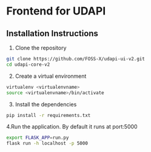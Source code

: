 # Frontend for UDAPI

## Installation Instructions

1. Clone the repository

```sh
git clone https://github.com/FOSS-X/udapi-ui-v2.git
cd udapi-core-v2
```

2. Create a virtual environment

```sh
virtualenv <virtualenvname>
source <virtualenvname>/bin/activate
```

3. Install the dependencies
```sh
pip install -r requirements.txt
```

4.Run the application. By default it runs at port:5000
```sh
export FLASK_APP=run.py
flask run -h localhost -p 5000
```
